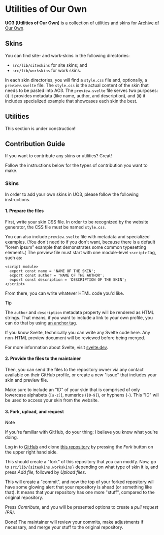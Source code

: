 # Utilities of Our Own

**UO3 (Utilities of Our Own)** is a collection of utilities and skins for [Archive of Our Own](https://archiveofourown.org/).

## Skins

You can find site- and work-skins in the following directories:

- `src/lib/siteskins` for site skins; and
- `src/lib/workskins` for work skins.

In each skin directories, you will find a `style.css` file and, optionally, a `preview.svelte` file.
The `style.css` is the actual content of the skin that needs to be pasted into AO3.
The `preview.svelte` file serves two purposes: (i) it provides metadata (like name, author, and description), and (ii) it includes specialized example that showcases each skin the best.

## Utilities

This section is under construction!

## Contribution Guide

If you want to contribute any skins or utilities?
Great!

Follow the instructions below for the types of contribution you want to make.

### Skins

In order to add your own skins in UO3, please follow the following instructions.

#### 1. Prepare the files

First, write your skin CSS file.
In order to be recognized by the website generator, the CSS file must be named `style.css`.

You can also include `preview.svelte` file with metadata and specialized examples.
(You don't need to if you don't want, because there is a default "lorem ipsum" example that demonstrates some common typesetting elements.)
The preview file must start with one module-level `<script>` tag, such as:

```svelte
<script module>
  export const name = 'NAME OF THE SKIN';
  export const author = 'NAME OF THE AUTHOR';
  export const description = 'DESCRIPTION OF THE SKIN';
</script>
```

From there, you can write whatever HTML code you'd like.

> [!TIP]
> The `author` and `description` metadata property will be rendered as HTML strings.
> That means, if you want to include a link to your own profile, you can do that by using [an anchor tag](https://developer.mozilla.org/en-US/docs/Web/HTML/Reference/Elements/a).

If you know Svelte, technically you can write any Svelte code here.
Any non-HTML preview document will be reviewed before being merged.

For more information about Svelte, visit [svelte.dev](https://svelte.dev/).

#### 2. Provide the files to the maintainer

Then, you can send the files to the repository owner via any contact available on their GitHub profile, or create a new "issue" that includes your skin and preview file.

Make sure to include an "ID" of your skin that is comprised of only lowercase alphabets (`[a-z]`), numerics (`[0-9]`), or hyphens (`-`).
This "ID" will be used to access your skin from the website.

#### 3. Fork, upload, and request

> [!NOTE]
> If you're familiar with GitHub, do your thing; I believe you know what you're doing.

Log in to [GitHub](https://github.com/) and clone [this repository](https://github.com/RangHo/uo3) by pressing the _Fork_ button on the upper right hand side.

This should create a "fork" of this repository that you can modify.
Now, go to `src/lib/{siteskins,workskins}` depending on what type of skin it is, and press _Add file_, followed by _Upload files_.

This will create a "commit", and now the top of your forked repository will have some glowing alert that your repository is ahead (or something like that).
It means that your repository has one more "stuff", compared to the original repository.

Press _Contribute_, and you will be presented options to create a _pull request (PR)_.

Done!
The maintainer will review your commits, make adjustments if necessary, and merge your stuff to the original repository.
